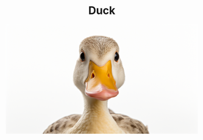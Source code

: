<h1 align="center"> Duck </h1>

<p align="center" width="100%"><img src="../../../images/duck.png" /></p>
